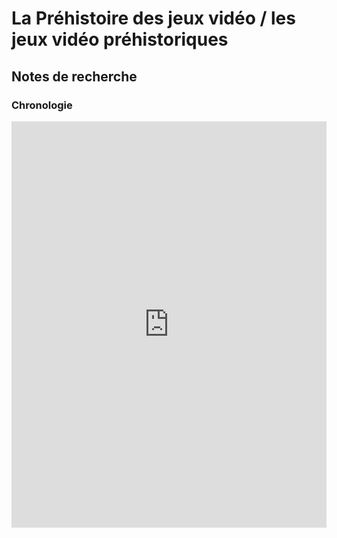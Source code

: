 # La Préhistoire des jeux vidéo / les jeux vidéo préhistoriques
## Notes de recherche

### Chronologie

<iframe src='https://cdn.knightlab.com/libs/timeline3/latest/embed/index.html?source=1naumRjnR7wHaTR5ONsUOHRCGYeYthrBWx84xPdmciYw&font=Default&lang=en&initial_zoom=2&height=650' width='100%' height='650' webkitallowfullscreen mozallowfullscreen allowfullscreen frameborder='0'></iframe>
